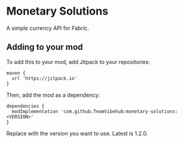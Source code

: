 # Monetary Solutions
A simple currency API for Fabric.

## Adding to your mod
To add this to your mod, add Jitpack to your repositories:

```
maven { 
  url 'https://jitpack.io' 
}
```
Then, add the mod as a dependency:
```
dependencies {
  modImplementation 'com.github.TeamVibehub:monetary-solutions:<VERSION>'
}
```
Replace <VERSION> with the version you want to use.
Latest is 1.2.0.
